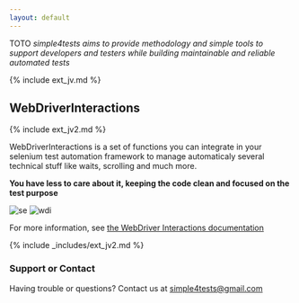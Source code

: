 ```yaml
---
layout: default
---
```


TOTO
*simple4tests aims to provide methodology and simple tools to support developers and testers while building maintainable and reliable automated tests*

{% include ext_jv.md %}

## WebDriverInteractions

{% include ext_jv2.md %}

WebDriverInteractions is a set of functions you can integrate in your selenium test automation framework
to manage automaticaly several technical stuff like waits, scrolling and much more.

**You have less to care about it, keeping the code clean and focused on the test purpose**

![se](https://simple4tests.github.io/interactions-webdriver/assets/images/01_se.png)
![wdi](https://simple4tests.github.io/interactions-webdriver/assets/images/01_wdi.png)

For more information, see [the WebDriver Interactions documentation](https://simple4tests.github.io/interactions-webdriver/)

{% include _includes/ext_jv2.md %}

### Support or Contact
Having trouble or questions? Contact us at simple4tests@gmail.com
